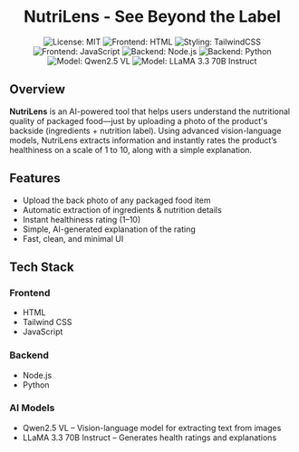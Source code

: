 <div align="center">
  <h1>NutriLens - See Beyond the Label</h1>
  <p>
<img src="https://img.shields.io/badge/License-MIT-yellow.svg" alt="License: MIT">
<img src="https://img.shields.io/badge/Frontend-HTML-orange?style=flat&logo=html5" alt="Frontend: HTML">
<img src="https://img.shields.io/badge/Styling-TailwindCSS-38B2AC?style=flat&logo=tailwindcss&logoColor=white" alt="Styling: TailwindCSS">
<img src="https://img.shields.io/badge/Frontend-JavaScript-F7DF1E?style=flat&logo=javascript&logoColor=black" alt="Frontend: JavaScript">
<img src="https://img.shields.io/badge/Backend-Node.js-339933?style=flat&logo=nodedotjs&logoColor=white" alt="Backend: Node.js">
<img src="https://img.shields.io/badge/Backend-Python-3776AB?style=flat&logo=python&logoColor=white" alt="Backend: Python">
<img src="https://img.shields.io/badge/Model-Qwen2.5_VL-blueviolet?style=flat" alt="Model: Qwen2.5 VL">
<img src="https://img.shields.io/badge/Model-LLaMA_3.3_70B_Instruct-ff69b4?style=flat" alt="Model: LLaMA 3.3 70B Instruct">
  </p>
</div>


##  Overview

**NutriLens** is an AI-powered tool that helps users understand the nutritional quality of packaged food—just by uploading a photo of the product's backside (ingredients + nutrition label).
Using advanced vision-language models, NutriLens extracts information and instantly rates the product’s healthiness on a scale of 1 to 10, along with a simple explanation.


##  Features

- Upload the back photo of any packaged food item
- Automatic extraction of ingredients & nutrition details
- Instant healthiness rating (1–10)
- Simple, AI-generated explanation of the rating
- Fast, clean, and minimal UI


## Tech Stack
### Frontend
- HTML
- Tailwind CSS
- JavaScript

### Backend
- Node.js
- Python

### AI Models
- Qwen2.5 VL – Vision-language model for extracting text from images
- LLaMA 3.3 70B Instruct – Generates health ratings and explanations

